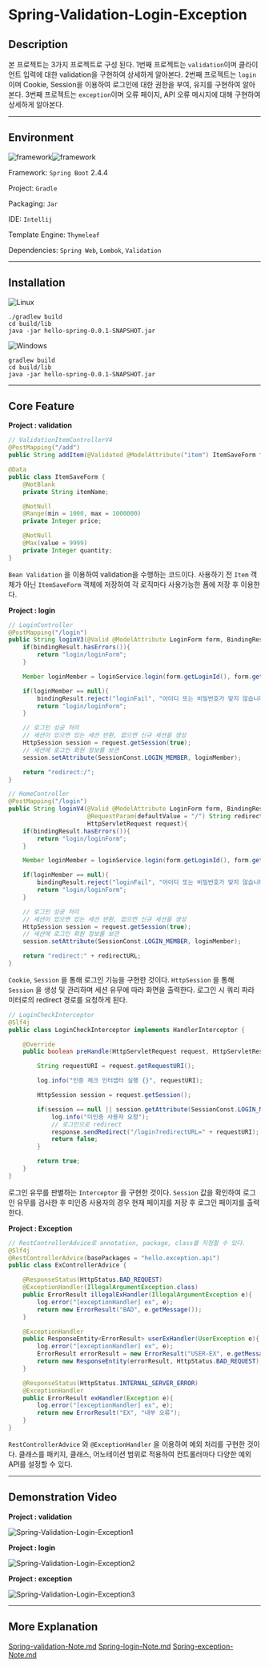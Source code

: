 # Spring-Validation-Login-Exception



## Description

본 프로젝트는 3가지 프로젝트로 구성 된다. 1번째 프로젝트는 `validation`이며 클라이언트 입력에 대한 validation을 구현하여 상세하게 알아본다. 2번째 프로젝트는 `login`이며 Cookie, Session을 이용하여 로그인에 대한 권한을 부여, 유지를 구현하여 알아본다. 3번째 프로젝트는 `exception`이며 오류 페이지, API 오류 메시지에 대해 구현하여 상세하게 알아본다.



-----



## Environment

![framework](https://img.shields.io/badge/Framework-SpringBoot-green)![framework](https://img.shields.io/badge/Language-java-b07219) 

Framework: `Spring Boot` 2.4.4

Project: `Gradle`

Packaging: `Jar`

IDE: `Intellij`

Template Engine: `Thymeleaf`

Dependencies: `Spring Web`, `Lombok`, `Validation`



-----



## Installation



![Linux](https://img.shields.io/badge/Linux-FCC624?style=for-the-badge&logo=linux&logoColor=black) 

```
./gradlew build
cd build/lib
java -jar hello-spring-0.0.1-SNAPSHOT.jar
```



![Windows](https://img.shields.io/badge/Windows-0078D6?style=for-the-badge&logo=windows&logoColor=white) 

```
gradlew build
cd build/lib
java -jar hello-spring-0.0.1-SNAPSHOT.jar
```



------



## Core Feature



**Project : validation**

```java
// ValidationItemControllerV4
@PostMapping("/add")
public String addItem(@Validated @ModelAttribute("item") ItemSaveForm form, BindingResult bindingResult, RedirectAttributes redirectAttributes, Model model) {}
```

```java
@Data
public class ItemSaveForm {
    @NotBlank
    private String itemName;

    @NotNull
    @Range(min = 1000, max = 1000000)
    private Integer price;

    @NotNull
    @Max(value = 9999)
    private Integer quantity;
}
```

`Bean Validation` 을 이용하여 validation을 수행하는 코드이다. 사용하기 전 `Item` 객체가 아닌 `ItemSaveForm` 객체에 저장하여 각 로직마다 사용가능한 폼에 저장 후 이용한다.



**Project : login**

```java
// LoginController
@PostMapping("/login")
public String loginV3(@Valid @ModelAttribute LoginForm form, BindingResult bindingResult, HttpServletRequest request){
    if(bindingResult.hasErrors()){
        return "login/loginForm";
    }

    Member loginMember = loginService.login(form.getLoginId(), form.getPassword());

    if(loginMember == null){
        bindingResult.reject("loginFail", "아이디 또는 비밀번호가 맞지 않습니다.");
        return "login/loginForm";
    }

    // 로그인 성공 처리
    // 세션이 있으면 있는 세션 반환, 없으면 신규 세션을 생성
    HttpSession session = request.getSession(true);
    // 세션에 로그인 회원 정보를 보관
    session.setAttribute(SessionConst.LOGIN_MEMBER, loginMember);

    return "redirect:/";
}
```

```java
// HomeController
@PostMapping("/login")
public String loginV4(@Valid @ModelAttribute LoginForm form, BindingResult bindingResult,
                      @RequestParam(defaultValue = "/") String redirectURL,
                      HttpServletRequest request){
    if(bindingResult.hasErrors()){
        return "login/loginForm";
    }

    Member loginMember = loginService.login(form.getLoginId(), form.getPassword());

    if(loginMember == null){
        bindingResult.reject("loginFail", "아이디 또는 비밀번호가 맞지 않습니다.");
        return "login/loginForm";
    }

    // 로그인 성공 처리
    // 세션이 있으면 있는 세션 반환, 없으면 신규 세션을 생성
    HttpSession session = request.getSession(true);
    // 세션에 로그인 회원 정보를 보관
    session.setAttribute(SessionConst.LOGIN_MEMBER, loginMember);

    return "redirect:" + redirectURL;
}
```

`Cookie`, `Session` 을 통해 로그인 기능을 구현한 것이다. `HttpSession` 을 통해 `Session` 을 생성 및 관리하며 세션 유무에 따라 화면을 출력한다. 로그인 시 쿼리 파라미터로의 redirect 경로를 요청하게 된다.



```java
// LoginCheckInterceptor
@Slf4j
public class LoginCheckInterceptor implements HandlerInterceptor {

    @Override
    public boolean preHandle(HttpServletRequest request, HttpServletResponse response, Object handler) throws Exception {

        String requestURI = request.getRequestURI();

        log.info("인증 체크 인터셉터 실행 {}", requestURI);

        HttpSession session = request.getSession();

        if(session == null || session.getAttribute(SessionConst.LOGIN_MEMBER) == null){
            log.info("미인증 사용자 요청");
            // 로그인으로 redirect
            response.sendRedirect("/login?redirectURL=" + requestURI);
            return false;
        }

        return true;
    }
}
```

로그인 유무를 판별하는 `Interceptor` 을 구현한 것이다. `Session` 값을 확인하여 로그인 유무를 검사한 후 미인증 사용자의 경우 현재 페이지를 저장 후 로그인 페이지를 출력한다.



**Project : Exception** 



```java
// RestControllerAdvice로 annotation, package, class를 지정할 수 있다.
@Slf4j
@RestControllerAdvice(basePackages = "hello.exception.api")
public class ExControllerAdvice {

    @ResponseStatus(HttpStatus.BAD_REQUEST)
    @ExceptionHandler(IllegalArgumentException.class)
    public ErrorResult illegalExHandler(IllegalArgumentException e){
        log.error("[exceptionHandler] ex", e);
        return new ErrorResult("BAD", e.getMessage());
    }

    @ExceptionHandler
    public ResponseEntity<ErrorResult> userExHandler(UserException e){
        log.error("[exceptionHandler] ex", e);
        ErrorResult errorResult = new ErrorResult("USER-EX", e.getMessage());
        return new ResponseEntity(errorResult, HttpStatus.BAD_REQUEST);
    }

    @ResponseStatus(HttpStatus.INTERNAL_SERVER_ERROR)
    @ExceptionHandler
    public ErrorResult exHandler(Exception e){
        log.error("[exceptionHandler] ex", e);
        return new ErrorResult("EX", "내부 오류");
    }
}
```

`RestControllerAdvice` 와 `@ExceptionHandler` 을 이용하여 예외 처리를 구현한 것이다. 클래스를 패키지, 클래스, 어노테이션 범위로 적용하여 컨트롤러마다 다양한 예외 API를 설정할 수 있다.



-----



## Demonstration Video



**Project : validation**

![Spring-Validation-Login-Exception1](https://user-images.githubusercontent.com/79822924/162276264-124f93d8-99b0-44cb-8527-18150b901335.gif)



**Project : login**

![Spring-Validation-Login-Exception2](https://user-images.githubusercontent.com/79822924/162276285-7c8e7ea2-e1a0-4d48-bb73-221758674e7a.gif)



**Project : exception**

![Spring-Validation-Login-Exception3](https://user-images.githubusercontent.com/79822924/162276300-8fe66455-f924-4e6c-9392-5e53ce1822fd.gif)



------



## More Explanation

[Spring-validation-Note.md](https://github.com/mwkangit/Spring-Validation-Login-Exception/tree/master/validation)
[Spring-login-Note.md](https://github.com/mwkangit/Spring-Validation-Login-Exception/blob/master/login/Spring-login-Note.md)
[Spring-exception-Note.md](https://github.com/mwkangit/Spring-Validation-Login-Exception/blob/master/exception/Spring-exception-Note.md)
